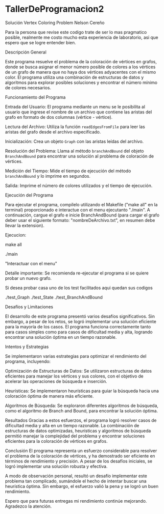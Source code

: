 # TallerDeProgramacion2

Solución Vertex Coloring Problem
Nelson Cereño

Para la persona que revise este codigo trate de ser lo mas pragmatico posible, realmente me costo mucho esta experiencia de laboratorio, asi que espero que se logre entender bien.

Descripción General

Este programa resuelve el problema de la coloración de vértices en grafos, donde se busca asignar el menor número posible de colores a los vértices de un grafo de manera que no haya dos vértices adyacentes con el mismo color. El programa utiliza una combinación de estructuras de datos y algoritmos para explorar posibles soluciones y encontrar el número mínimo de colores necesarios.

Funcionamiento del Programa

Entrada del Usuario: El programa mediante un menu se le posibilita al usuario que ingrese el nombre de un archivo que contiene las aristas del grafo en formato de dos columnas (vértice - vértice).

Lectura del Archivo: Utiliza la función `readEdgesFromFile` para leer las aristas del grafo desde el archivo especificado.

Inicialización: Crea un objeto `Graph` con las aristas leídas del archivo.

Resolución del Problema: Llama al método `branchAndBound` del objeto `BranchAndBound` para encontrar una solución al problema de coloración de vértices.

Medición del Tiempo: Mide el tiempo de ejecución del método `branchAndBound` y lo imprime en segundos.

Salida: Imprime el número de colores utilizados y el tiempo de ejecución.

Ejecución del Programa

Para ejecutar el programa, compílelo utilizando el Makefile ("make all" en la terminal) proporcionado e interactue con el menu ejecutanto "./main". A continuación, cargue el grafo e inicie BranchAndBound (para cargar el grafo deber usar el siguiente formato:
"nombreDeArchivo.txt", en resumen debe llevar la extension).

Ejecucion:

make all

./main

"Interactuar con el menu"

Detalle importante: Se recomienda re-ejecutar el programa si se quiere probar un nuevo grafo.

Si desea probar casa uno de los test facilitados aqui quedan sus codigos

./test_Graph
./test_State
./test_BranchAndBound

Desafíos y Limitaciones

El desarrollo de este programa presentó varios desafíos significativos. Sin embargo, a pesar de los retos, se logró implementar una solución eficiente para la mayoría de los casos. El programa funciona correctamente tanto para casos simples como para casos de dificultad media y alta, logrando encontrar una solución óptima en un tiempo razonable.

Intentos y Estrategias

Se implementaron varias estrategias para optimizar el rendimiento del programa, incluyendo:

Optimización de Estructuras de Datos: Se utilizaron estructuras de datos eficientes para manejar los vértices y sus colores, con el objetivo de acelerar las operaciones de búsqueda e inserción.

Heurísticas: Se implementaron heurísticas para guiar la búsqueda hacia una coloración óptima de manera más eficiente.

Algoritmos de Búsqueda: Se exploraron diferentes algoritmos de búsqueda, como el algoritmo de Branch and Bound, para encontrar la solución óptima.

Resultados
Gracias a estos esfuerzos, el programa logró resolver casos de dificultad media y alta en un tiempo razonable. La combinación de estructuras de datos optimizadas, heurísticas y algoritmos de búsqueda permitió manejar la complejidad del problema y encontrar soluciones eficientes para la coloración de vértices en grafos.

Conclusión
El programa representa un esfuerzo considerable para resolver el problema de la coloración de vértices, y ha demostrado ser eficiente en términos de rendimiento y precisión. A pesar de los desafíos iniciales, se logró implementar una solución robusta y efectiva.

A modo de observación personal, resultó un desafío implementar este problema tan complicado, sumándole el hecho de intentar buscar una heurística óptima. Sin embargo, el esfuerzo valió la pena y se logró un buen rendimiento.

Espero que para futuras entregas mi rendimiento continúe mejorando. Agradezco la atención.